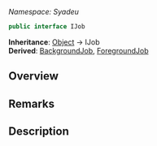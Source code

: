 _Namespace: Syadeu_
```csharp
public interface IJob
```

**Inheritance**: [Object](https://docs.microsoft.com/ko-kr/dotnet/api/system.object?view=net-5.0) -> IJob  
**Derived**: [BackgroundJob](https://github.com/Syadeu/CoreSystem/wiki/BackgroundJob), 
[ForegroundJob](https://github.com/Syadeu/CoreSystem/wiki/ForegroundJob)  

## Overview

## Remarks

## Description